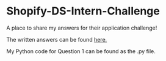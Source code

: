 # Shopify-DS-Intern-Challenge
A place to share my answers for their application challenge!

The written answers can be found [here.](https://docs.google.com/document/d/1STn5DRGvPLog3FlUJNC1zRCuJ-hzfmsVVvJxqmj37W8/edit?usp=sharing)

My Python code for Question 1 can be found as the .py file. 

